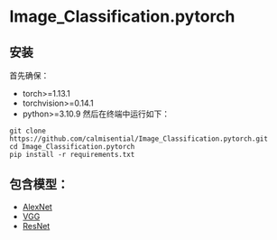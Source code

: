 # Image_Classification.pytorch


## 安装
首先确保：
- torch>=1.13.1
- torchvision>=0.14.1
- python>=3.10.9
然后在终端中运行如下：
```commandline
git clone https://github.com/calmisential/Image_Classification.pytorch.git
cd Image_Classification.pytorch
pip install -r requirements.txt
```


## 包含模型：
- [AlexNet](https://proceedings.neurips.cc/paper/2012/file/c399862d3b9d6b76c8436e924a68c45b-Paper.pdf)
- [VGG](https://arxiv.org/abs/1409.1556)
- [ResNet](https://arxiv.org/abs/1512.03385)
